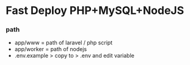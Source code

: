 # Fast Deploy PHP+MySQL+NodeJS

### path
- app/www = path of laravel / php script
- app/worker = path of nodejs
- .env.example > copy to > .env and edit variable